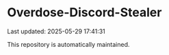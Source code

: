 # Overdose-Discord-Stealer

Last updated: 2025-05-29 17:41:31

This repository is automatically maintained.
